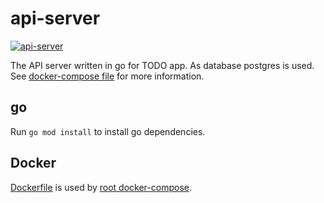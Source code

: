 # api-server
[![api-server](https://github.com/Implex1v/go-todo-app/actions/workflows/api-server.yml/badge.svg?branch=main)](https://github.com/Implex1v/go-todo-app/actions/workflows/api-server.yml)

The API server written in go for TODO app. 
As database postgres is used. 
See [docker-compose file](../docker-compose.yml) for more information.

## go

Run `go mod install` to install go dependencies.

## Docker

[Dockerfile](./Dockerfile) is used by [root docker-compose](../docker-compose.yml).